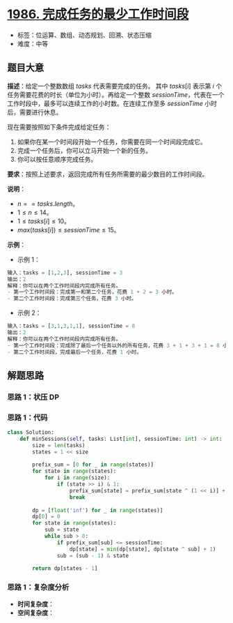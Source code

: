 # [1986. 完成任务的最少工作时间段](https://leetcode.cn/problems/minimum-number-of-work-sessions-to-finish-the-tasks/)

- 标签：位运算、数组、动态规划、回溯、状态压缩
- 难度：中等

## 题目大意

**描述**：给定一个整数数组 $tasks$ 代表需要完成的任务。 其中 $tasks[i]$ 表示第 $i$ 个任务需要花费的时长（单位为小时）。再给定一个整数 $sessionTime$，代表在一个工作时段中，最多可以连续工作的小时数。在连续工作至多 $sessionTime$ 小时后，需要进行休息。

现在需要按照如下条件完成给定任务：

1. 如果你在某一个时间段开始一个任务，你需要在同一个时间段完成它。
2. 完成一个任务后，你可以立马开始一个新的任务。
3. 你可以按任意顺序完成任务。

**要求**：按照上述要求，返回完成所有任务所需要的最少数目的工作时间段。

**说明**：

- $n == tasks.length$。
- $1 \le n \le 14$。
- $1 \le tasks[i] \le 10$。
- $max(tasks[i]) \le sessionTime \le 15$。

**示例**：

- 示例 1：

```python
输入：tasks = [1,2,3], sessionTime = 3
输出：2
解释：你可以在两个工作时间段内完成所有任务。
- 第一个工作时间段：完成第一和第二个任务，花费 1 + 2 = 3 小时。
- 第二个工作时间段：完成第三个任务，花费 3 小时。
```

- 示例 2：

```python
输入：tasks = [3,1,3,1,1], sessionTime = 8
输出：2
解释：你可以在两个工作时间段内完成所有任务。
- 第一个工作时间段：完成除了最后一个任务以外的所有任务，花费 3 + 1 + 3 + 1 = 8 小时。
- 第二个工作时间段，完成最后一个任务，花费 1 小时。
```

## 解题思路

### 思路 1：状压 DP

### 思路 1：代码

```python
class Solution:
    def minSessions(self, tasks: List[int], sessionTime: int) -> int:
        size = len(tasks)
        states = 1 << size
        
        prefix_sum = [0 for _ in range(states)]
        for state in range(states):
            for i in range(size):
                if (state >> i) & 1:
                    prefix_sum[state] = prefix_sum[state ^ (1 << i)] + tasks[i]
                    break
        
        dp = [float('inf') for _ in range(states)]
        dp[0] = 0
        for state in range(states):
            sub = state
            while sub > 0:
                if prefix_sum[sub] <= sessionTime:
                    dp[state] = min(dp[state], dp[state ^ sub] + 1)
                sub = (sub - 1) & state

        return dp[states - 1]
```

### 思路 1：复杂度分析

- **时间复杂度**：
- **空间复杂度**：

